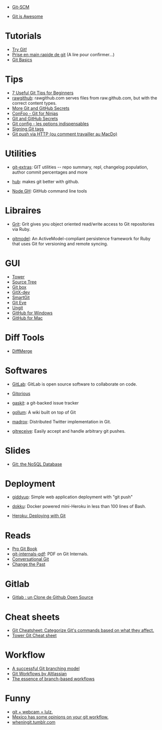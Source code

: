 
- [Git-SCM](http://git-scm.com/)

- [Git is Awesome](http://jeetworks.org/node/11)

# Tutorials

- [Try Git!](http://try.github.io/)
- [Prise en main rapide de git](http://soulesidibe.wordpress.com/2012/12/04/prise-en-main-rapide-de-git/) (A lire pour confirmer...)
- [Git Basics](http://teamtreehouse.com/library/git-basics)

# Tips

- [7 Useful Git Tips for Beginners](http://sixrevisions.com/web-development/git-tips/)
- [rawgithub](https://github.com/rgrove/rawgithub):
rawgithub.com serves files from raw.github.com, but with the correct content types.
- [More Git and GitHub Secrets](https://speakerdeck.com/holman/more-git-and-github-secrets)
- [ConFoo - Git for Ninjas](https://speakerdeck.com/benstraub/confoo-git-for-ninjas)
- [Git and GitHub Secrets](https://speakerdeck.com/holman/git-and-github-secrets)
- [Git config - les options indispensables](http://blog.ninja-squad.com/2013/09/30/git-config/)
- [Signing Git tags](http://blog.thesoftwarecraft.com/2013/03/signing-git-tags.html)
- [Git push via HTTP (ou comment travailler au MacDo)](http://sametmax.com/git-push-via-http-ou-comment-travailler-au-macdo/)


# Utilities

- [git-extras](https://github.com/visionmedia/git-extras):
GIT utilities -- repo summary, repl, changelog population, author commit percentages and more

- [hub](http://hub.github.com/):
makes git better with github.

- [Node GH](http://nodegh.io/):
GitHub command line tools


# Libraires

- [Grit](https://github.com/mojombo/grit):
Grit gives you object oriented read/write access to Git repositories via Ruby.

- [gitmodel](https://github.com/pauldowman/gitmodel):
An ActiveModel-compliant persistence framework for Ruby that uses Git for versioning and remote syncing.


# GUI

- [Tower](http://www.git-tower.com/)
- [Source Tree](http://www.sourcetreeapp.com/)
- [Git box](http://gitboxapp.com/)
- [GitX-dev](http://rowanj.github.io/gitx/)
- [SmartGit](http://www.syntevo.com/smartgithg/)
- [Git Eye](http://www.collab.net/giteyeapp)
- [Ungit](https://github.com/FredrikNoren/ungit)
- [GitHub for Windows](http://windows.github.com/‎)
- [GitHub for Mac](http://mac.github.com/‎)


# Diff Tools

- [DiffMerge](http://www.sourcegear.com/diffmerge/)


# Softwares

- [GitLab](http://gitlab.org/):
GitLab is open source software to collaborate on code.

- [Gitorious](https://gitorious.org/)

- [gaskit](https://github.com/bkeepers/gaskit):
a git-backed issue tracker

- [gollum](https://github.com/gollum/gollum):
A wiki built on top of Git

- [madrox](https://github.com/technoweenie/madrox):
Distributed Twitter implementation in Git.

- [gitreceive](https://github.com/progrium/gitreceive):
Easily accept and handle arbitrary git pushes.


# Slides

- [Git: the NoSQL Database](https://speakerdeck.com/bkeepers/git-the-nosql-database)


# Deployment

- [giddyup](https://github.com/mpalmer/giddyup):
Simple web application deployment with "git push"

- [dokku](https://github.com/progrium/dokku):
Docker powered mini-Heroku in less than 100 lines of Bash.

- [Heroku: Deploying with Git](https://devcenter.heroku.com/articles/git)


# Reads

- [Pro Git Book](http://git-scm.com/book)
- [git-internals-pdf](https://github.com/pluralsight/git-internals-pdf):
PDF on Git Internals.
- [Conversational Git](http://blog.anvard.org/conversational-git/)
- [Change the Past](http://jaxenter.com/change-the-past-48961.html)


# Gitlab

- [Gitlab : un Clone de Github Open Source](http://www.blogduwebdesign.com/git-presentation/decouvrez-gitlab-un-clone-de-github-open-source/821)


# Cheat sheets

- [Git Cheatsheet: Categorize Git's commands based on what they affect.](http://www.ndpsoftware.com/git-cheatsheet.html)
- [Tower Git Cheat sheet](http://www.git-tower.com/blog/git-cheat-sheet-detail/)


# Workflow

- [A successful Git branching model](http://nvie.com/posts/a-successful-git-branching-model/)
- [Git Workflows by Altlassian](https://www.atlassian.com/git/workflows#!workflow-feature-branch)
- [The essence of branch-based workflows](http://blogs.atlassian.com/2013/11/the-essence-of-branch-based-workflows/)


# Funny

- [git + webcam = lulz.](http://mroth.github.io/lolcommits/)
- [Mexico has some opinions on your git workflow.](https://twitter.com/mcs/status/400777097943056385)
- [wheningit.tumblr.com](http://wheningit.tumblr.com/)

